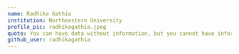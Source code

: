 ```yaml
---
name: Radhika Gathia
institution: Northeastern University 
profile_pic: radhikagathia.jpeg 
quote: You can have data without information, but you cannot have information without data
github_user: radhikagathia
---
```

